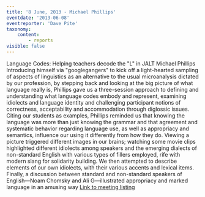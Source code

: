 ```yaml
---
title: '8 June, 2013 - Michael Phillips'
eventdate: '2013-06-08'
eventreporter: 'Dave Pite'
taxonomy:
    content:
        - reports
visible: false
---
```


Language Codes: Helping teachers decode the "L" in JALT
Michael Phillips
Introducing himself via "googlegangers" to kick off a light-hearted sampling of aspects of linguistics as an alternative to the usual microanalysis dictated by our profession, by stepping back and looking at the big picture of what language really is, Phillips gave us a three-session approach to defining and understanding what language codes embody and represent, examining idiolects and language identity and challenging participant notions of correctness, acceptability and accommodation through diglossic issues.
Citing our students as examples, Phillips reminded us that knowing the language was more than just knowing the grammar and that agreement and systematic behavior regarding language use, as well as appropriacy and semantics, influence our using it differently from how they do.
Viewing a picture triggered different images in our brains; watching some movie clips highlighted different idiolects among speakers and the emerging dialects of non-standard English with various types of fillers employed, rife with modern slang for solidarity building.  We then attempted to describe elements of our own idiolects, with their various accents and lexical items.
Finally, a discussion between standard and non-standard speakers of English—Noam Chomsky and Ali G—illustrated appropriacy and marked language in an amusing way
<a href="../schedule/2013/june/08">Link to meeting listing</a>
